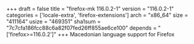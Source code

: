 +++
draft = false
title = "firefox-mk 116.0.2-1"
version = "116.0.2-1"
categories = ['locale-extra', 'firefox-extensions']
arch = "x86_64"
size = "411164"
usize = "469351"
sha1sum = "7c7cfa186fcc88c6a82f07fed26ff855ae6ce100"
depends = "['firefox>=116.0.2']"
+++
Macedonian language support for Firefox